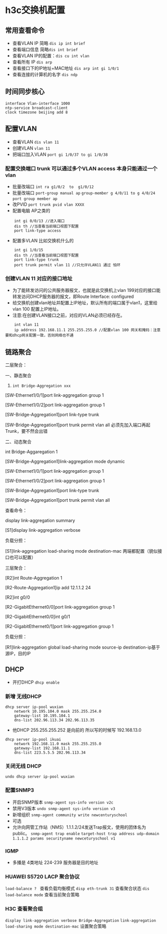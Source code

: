 # h3c交换机配置
## 常用查看命令
- 查看VLAN IP 简略 `dis ip int brief`   
- 查看端口信息 简略`dis int brief`
- 查看VLAN IP的配置：`dis cu int vlan`
- 查看所有 IP `dis arp`
- 查看接口下的IP地址+MAC地址 `dis arp int gi 1/0/1`
- 查看连接的计算机的名字 `dis ndp`
## 时间同步核心
```
interface Vlan-interface 1000
ntp-service broadcast-client
clock timezone beijing add 8
```
## 配置VLAN
- 查看VLAN `dis vlan 11` 
- 创建VLAN  `vlan 11`
- 把端口加入VLAN  `port gi 1/0/37 to gi 1/0/38`
### 配置交换端口 trunk 可以通过多个VLAN  access 本身只能通过一个vlan
- 批量改端口 `int ra g1/0/2  to  g1/0/12`
- 批量改端口 `port-group manual ap` `group-member g 4/0/11 to g 4/0/24` `port group member ap`
- 改PVID `port trunk pvid vlan XXXX`
- 配置电脑 AP之类的
``` 
    int gi 0/0/13 //进入端口 
    dis th //当查看当前端口视图下配置
    port link-type access
```
- 配置多VLAN 比如交换机什么的
```
    int gi 1/0/15
    dis th //当查看当前端口视图下配置
    port link-type trunk
    port trunk permit vlan 11 //只允许VLAN11 通过 怕环
```
### 创建VLAN 11 对应的接口地址
- 为了能转发访问的公共服务器报文，也就是此交换机上vlan 199对应的接口能转发访问DHCP服务器的报文，即Route Interface: configured 
- 给交换机创建vlan地址并配置上IP地址，默认所有的端口属于vlan1，这里给vlan 100 配置上IP地址。
- 注意:在创建VLAN接口之前，对应的VLAN必须已经存在。
```
    int vlan 11
    ip address 192.168.11.1 255.255.255.0 //配置vlan 100 网关和掩码：注意要和dhcp网关配置一致，否则网络也不通
```
## 链路聚合
二层聚合：

一、静态聚合

1. `int Bridge-Aggregation xxx`

[SW-Ethernet1/0/1]port link-aggregation group 1

[SW-Ethernet1/0/2]port link-aggregation group 1

[SW-Bridge-Aggregation1]port link-type trunk

[SW-Bridge-Aggregation1]port trunk permit vlan all 必须先加入端口再起Trunk，要不然会出错

二、动态聚合

int Bridge-Aggaregation 1

[SW-Bridge-Aggregation1]link-aggregation mode dynamic

[SW-Ethernet1/0/1]port link-aggregation group 1

[SW-Ethernet1/0/2]port link-aggregation group 1

[SW-Bridge-Aggregation1]port link-type trunk

[SW-Bridge-Aggregation1]port trunk permit vlan all

查看命令：

display link-aggregation summary

[S1]display link-aggregation verbose

负载分担：

[S1]link-aggregation load-sharing mode destination-mac 两端都配置（貌似接口也可以配置）

三层聚合：

[R2]int Route-Aggregation 1

[R2-Route-Aggregation1]ip add 12.1.1.2 24

[R2]int g0/0

[R2-GigabitEthernet0/0]port link-aggregation group 1

[R2-GigabitEthernet0/0]int g0/1

[R2-GigabitEthernet0/1]port link-aggregation group 1

负载分担：

[R1]link-aggregation global load-sharing mode source-ip destination-ip基于源IP，目的IP
## DHCP
- 开打DHCP `dhcp enable`

### 新增 无线DHCP
```
dhcp server ip-pool wuxian
    network 10.195.104.0 mask 255.255.254.0
    gateway-list 10.195.104.1
    dns-list 202.96.113.34 202.96.113.35
```
- 他DHCP 255.255.255.252 是向前的 所以写的时候写 192.168.13.0
```
dhcp server ip-pool ikuai
    network 192.168.11.0 mask 255.255.255.0
    gateway-list 192.168.11.1
    dns-list 223.5.5.5 202.96.113.34
```

### 关闭无线 DHCP 
`undo dhcp server ip-pool wuxian`
### 配置SNMP3
- 开启SNMP版本 `snmp-agent sys-info version v2c`
- 禁用V3版本 `undo snmp-agent sys-info version v3`
- 新增组织 `snmp-agent community write newcenturyschool`
- 可选
- 允许向网管工作站（NMS）1.1.1.2/24发送Trap报文，使用的团体名为public。
`snmp-agent trap enable`
`target-host trap address udp-domain 1.1.1.2 params securityname newceturyschool v1`
### IGMP
- 多播是 4类地址 224-239 服务器是目的地址

### HUAWEI S5720 LACP 聚合协议
`load-balance ? ` 查看负载均衡模式
`disp eth-trunk 31` 查看聚合状态
`dis load-balance mode` 查看当前聚合策略


### H3C 查看聚合组
`display link-aggregation verbose Bridge-Aggregation`
`link-aggregation load-sharing mode destination-mac` 设置聚合策略